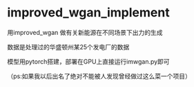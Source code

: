 # improved_wgan_implement
用improved_wgan 做有关新能源在不同场景下出力的生成

数据是处理过的华盛顿州某25个发电厂的数据

模型用pytorch搭建，部署在GPU上直接运行imwgan.py即可

（ps:如果我以后出名了绝对不能被人发现曾经做过这么菜一个项目）
